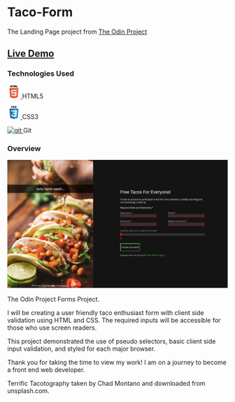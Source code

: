 # Taco-Form

The Landing Page project from [The Odin Project](https://www.theodinproject.com/)

## [Live Demo](https://gustav72.github.io/Taco-Form/)

### Technologies Used

<a href="https://html.spec.whatwg.org/multipage/" target="_blank" rel="noreferrer"> <img src="https://raw.githubusercontent.com/devicons/devicon/master/icons/html5/html5-original-wordmark.svg" alt="html5" width="30" height="30"/> </a>HTML5

<a href="https://www.w3.org/Style/CSS/specs.en.html" target="_blank" rel="noreferrer"> <img src="https://raw.githubusercontent.com/devicons/devicon/master/icons/css3/css3-original-wordmark.svg" alt="css3" width="30" height="30"/> </a>CSS3

<a href="https://git-scm.com/" target="_blank" rel="noreferrer"> <img src="https://cdn.jsdelivr.net/gh/devicons/devicon/icons/git/git-original.svg" alt="git" width="30" height="30"/> </a>Git

### Overview

![Landing Page](./Screenshot.png)

The Odin Project Forms Project.

I will be creating a user friendly taco enthusiast form with client side validation using HTML and CSS. The required inputs will be accessible for those who use screen readers.

This project demonstrated the use of pseudo selectors, basic client side input validation, and styled for each major browser.

Thank you for taking the time to view my work! I am on a journey to become a front end web developer.

Terrific Tacotography taken by Chad Montano and downloaded from unsplash.com.
